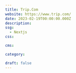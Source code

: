 ```yaml
---
title: Trip.Com
website: https://www.trip.com/
date: 2023-02-19T00:00:00.000Z
description:
ssg:
  - Nextjs
css:

cms:

category:

draft: false
---
```

